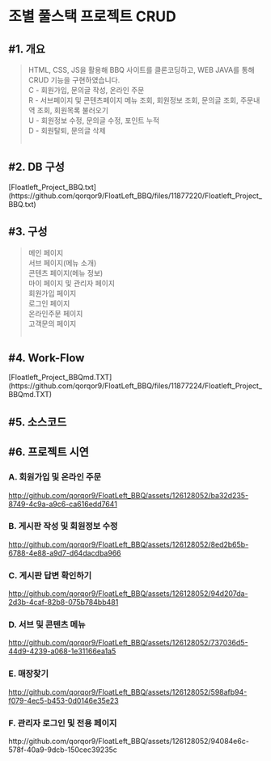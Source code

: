 <h1>조별 풀스택 프로젝트 CRUD</h1>

<h2>#1. 개요</h2>

> HTML, CSS, JS을 활용해 BBQ 사이트를 클론코딩하고, WEB JAVA를 통해 CRUD 기능을 구현하였습니다.<br>
> C - 회원가입, 문의글 작성, 온라인 주문<br>
> R - 서브페이지 및 콘텐츠페이지 메뉴 조회, 회원정보 조회, 문의글 조회, 주문내역 조회, 회원목록 불러오기<br>
> U - 회원정보 수정, 문의글 수정, 포인트 누적<br>
> D - 회원탈퇴, 문의글 삭제
<br><br>


<h2>#2. DB 구성</h2>
[Floatleft_Project_BBQ.txt](https://github.com/qorqor9/FloatLeft_BBQ/files/11877220/Floatleft_Project_BBQ.txt)

<h2>#3. 구성</h2>

> 메인 페이지<br>
> 서브 페이지(메뉴 소개)<br>
> 콘텐츠 페이지(메뉴 정보)<br>
> 마이 페이지 및 관리자 페이지<br>
> 회원가입 페이지<br>
> 로그인 페이지<br>
> 온라인주문 페이지<br>
> 고객문의 페이지
<br><br>


<h2>#4. Work-Flow</h2>
[Floatleft_Project_BBQmd.TXT](https://github.com/qorqor9/FloatLeft_BBQ/files/11877224/Floatleft_Project_BBQmd.TXT)

<h2>#5. 소스코드</h2>


<h2>#6. 프로젝트 시연</h2>

  <h3>A. 회원가입 및 온라인 주문</h3>

  
  http://github.com/qorqor9/FloatLeft_BBQ/assets/126128052/ba32d235-8749-4c9a-a9c6-ca616edd7641
  
  <h3>B. 게시판 작성 및 회원정보 수정</h3>

  
  http://github.com/qorqor9/FloatLeft_BBQ/assets/126128052/8ed2b65b-6788-4e88-a9d7-d64dacdba966

  <h3>C. 게시판 답변 확인하기</h3>

  
  http://github.com/qorqor9/FloatLeft_BBQ/assets/126128052/94d207da-2d3b-4caf-82b8-075b784bb481
  
  <h3>D. 서브 및 콘텐츠 메뉴</h3>

  
  http://github.com/qorqor9/FloatLeft_BBQ/assets/126128052/737036d5-44d9-4239-a068-1e31166ea1a5
  
  <h3>E. 매장찾기</h3>

  
  http://github.com/qorqor9/FloatLeft_BBQ/assets/126128052/598afb94-f079-4ec5-b453-0d0146e35e23

  <h3>F. 관리자 로그인 및 전용 페이지</h3>
  http://github.com/qorqor9/FloatLeft_BBQ/assets/126128052/94084e6c-578f-40a9-9dcb-150cec39235c
    
  
